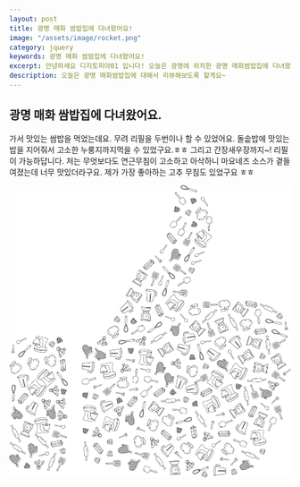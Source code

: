```yaml
---
layout: post
title: 광명 매화 쌈밥집에 다녀왔어요!
image: "/assets/image/rocket.png"
category: jquery
keywords: 광명 매화 쌈밤집에 다녀왔어요!
excerpt: 안녕하세요 디지토피아01 입니다! 오늘은 광명에 위치한 광명 매화쌈밥집에 다녀왔어요~
description: 오늘은 광명 매화쌈밥집에 대해서 리뷰해보도록 할게요~
---
```


## 광명 매화 쌈밥집에 다녀왔어요.

가서 맛있는 쌈밥을 먹었는데요. 무려 리필을 두번이나 할 수 있었어요.
돌솥밥에 맛있는 밥을 지어줘서 고소한 누룽지까지먹을 수 있었구요.ㅎㅎ
그리고 간장새우장까지~! 리필이 가능하답니다.
저는 무엇보다도 연근무침이 고소하고 아삭하니 마요네즈 소스가 곁들여졌는데 너무 맛있더라구요.
제가 가장 좋아하는 고추 무침도 있었구요 ㅎㅎ

<img src="/assets/image/thumb.png">